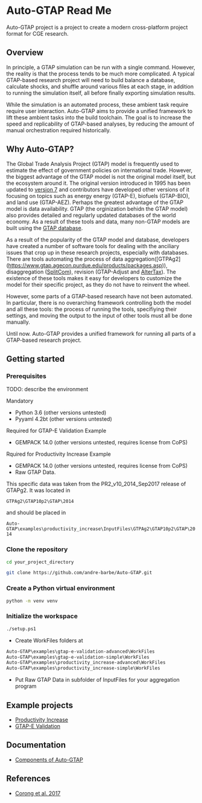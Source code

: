 # Auto-GTAP Read Me

Auto-GTAP project is a project to create a modern cross-platform project format for CGE research.

## Overview

In principle, a GTAP simulation can be run with a single command. However, the reality is that the process tends to be much more complicated. A typical GTAP-based research project will need to build balance a database, calculate shocks, and shuffle around various files at each stage, in addition to running the simulation itself, all before finally exporting simulation results.

While the simulation is an automated process, these ambient task require require user interaction. Auto-GTAP aims to provide a unified framework to lift these ambient tasks into the build toolchain. The goal is to increase the speed and replicability of GTAP-based analyses, by reducing the amount of manual orchestration required historically.

## Why Auto-GTAP?

The Global Trade Analysis Project (GTAP) model is frequently used to estimate the effect of government policies on international trade. However, the biggest advantage of the GTAP model is not the original model itself, but the ecosystem around it. The original version introduced in 1995 has been updated to [version 7](https://jgea.org/resources/jgea/ojs/index.php/jgea/article/view/47) and contributors have developed other versions of it focusing on topics such as energy energy (GTAP-E), biofuels (GTAP-BIO), and land use (GTAP-AEZ). Perhaps the greatest advantage of the GTAP model is data availability. GTAP (the orginization behidn the GTAP model) also provides detailed and regularly updated databases of the world economy. As a result of these tools and data, many non-GTAP models are built using the [GTAP database](https://www.gtap.agecon.purdue.edu/about/data_models.asp).

As a result of the popularity of the GTAP model and database, developers have created a number of software tools for dealing with the anciliary issues that crop up in these research projects, especially with databases. There are tools automating the process of data aggregation([GTPAg2] (https://www.gtap.agecon.purdue.edu/products/packages.asp)), disaggregation ([SplitCom](https://www.gtap.agecon.purdue.edu/resources/splitcom.asp)), revision (GTAP-Adjust and [AlterTax](https://www.copsmodels.com/webhelp/rungtap/index.html?hc_altertax.htm)). The existence of these tools makes it easy for developers to customize the model for their specific project, as they do not have to reinvent the wheel.

However, some parts of a GTAP-based research have not been automated. In particular, there is no overarching framework controlling both the model and all these tools: the process of running the tools, specifiying their settings, and moving the output to the input of other tools must all be done manually.

Until now. Auto-GTAP provides a unified framework for running all parts of a GTAP-based research project.

## Getting started

### Prerequisites

TODO: describe the environment

Mandatory
- Python 3.6 (other versions untested)
- Pyyaml 4.2bt (other versions untested)

Required for GTAP-E Validation Example
- GEMPACK 14.0 (other versions untested, requires license from CoPS)

Rquired for Productivity Increase Example
- GEMPACK 14.0 (other versions untested, requires license from CoPS)
- Raw GTAP Data.

This specific data was taken from the PR2_v10_2014_Sep2017 release of GTAPg2. It was located in 

``GTPAg2\GTAP10p2\GTAP\2014``

and should be placed in

``Auto-GTAP\examples\productivity_increase\InputFiles\GTPAg2\GTAP10p2\GTAP\2014``

 
 
### Clone the repository 
 
 ```bash
cd your_project_directory

git clone https://github.com/andre-barbe/Auto-GTAP.git
```

### Create a Python virtual environment
 
```bash
python -m venv venv 
```

### Initialize the workspace

```bash
./setup.ps1
```

- Create WorkFiles folders at

```bash
Auto-GTAP\examples\gtap-e-validation-advanced\WorkFiles
Auto-GTAP\examples\gtap-e-validation-simple\WorkFiles
Auto-GTAP\examples\productivity_increase-advanced\WorkFiles
Auto-GTAP\examples\productivity_increase-simple\WorkFiles

```

- Put Raw GTAP Data in subfolder of InputFiles for your aggregation program

## Example projects

- [Productivity Increase](examples/productivity_increase)
- [GTAP-E Validation](examples/gtap-e-validation)

## Documentation

- [Components of Auto-GTAP](docs/components-of-auto-gtap.md)

## References

- [Corong et al. 2017](https://jgea.org/resources/jgea/ojs/index.php/jgea/article/view/47)